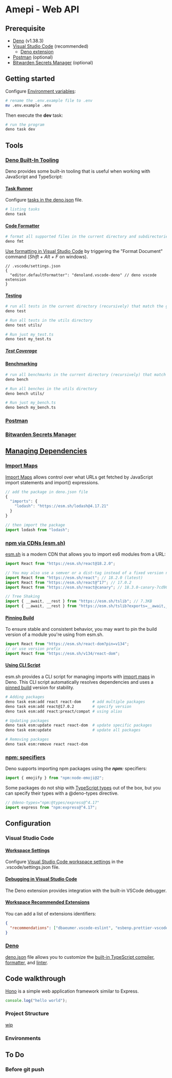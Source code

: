 # Amepi - Web API

## Prerequisite

- [Deno](https://deno.com/) (v1.38.3)
- [Visual Studio Code](https://code.visualstudio.com/) (recommended)
  - [Deno extension](https://marketplace.visualstudio.com/items?itemName=denoland.vscode-deno)
- [Postman](#postman) (optional)
- [Bitwarden Secrets Manager](#bitwarden-secrets-manager) (optional)

## Getting started

Configure
[Environment variables](https://docs.deno.com/runtime/manual/basics/env_variables#env-file):

```bash
# rename the .env.example file to .env
mv .env.example .env
```

Then execute the **dev** task:

```bash
# run the program
deno task dev
```

## Tools

### [Deno Built-In Tooling](https://docs.deno.com/runtime/manual/tools/)

Deno provides some built-in tooling that is useful when working with JavaScript
and TypeScript:

#### [Task Runner](https://docs.deno.com/runtime/manual/tools/task_runner)

Configure
[tasks in the deno.json](https://docs.deno.com/runtime/manual/getting_started/configuration_file#tasks)
file.

```bash
# listing tasks
deno task
```

#### [Code Formatter](https://docs.deno.com/runtime/manual/tools/formatter)

```bash
# format all supported files in the current directory and subdirectories
deno fmt
```

[Use formatting in Visual Studio Code](https://docs.deno.com/runtime/manual/references/vscode_deno/#using-formatting)
by triggering the "Format Document" command (_Shift + Alt + F_ on windows).

```jsonc
// .vscode/settings.json
{
  "editor.defaultFormatter": "denoland.vscode-deno" // deno vscode extension
}
```

#### [Testing](https://docs.deno.com/runtime/manual/basics/testing/)

```bash
# run all tests in the current directory (recursively) that match the glob {*_,*.,}test.{ts, tsx, mts, js, mjs, jsx}
deno test

# Run all tests in the utils directory
deno test utils/

# Run just my_test.ts
deno test my_test.ts
```

##### [Test Coverage](https://docs.deno.com/runtime/manual/basics/testing/coverage)

#### [Benchmarking](https://docs.deno.com/runtime/manual/tools/benchmarker)

```bash
# run all benchmarks in the current directory (recursively) that match the glob {*_,*.,}bench.{ts, tsx, mts, js, mjs, jsx}
deno bench

# Run all benches in the utils directory
deno bench utils/

# Run just my_bench.ts
deno bench my_bench.ts
```

### [Postman](https://www.postman.com)

### [Bitwarden Secrets Manager](https://bitwarden.com/products/secrets-manager/)

## [Managing Dependencies](https://docs.deno.com/runtime/tutorials/manage_dependencies)

### [Import Maps](https://docs.deno.com/runtime/manual/basics/import_maps)

[Import Maps](https://github.com/WICG/import-maps) allows control over what URLs
get fetched by JavaScript import statements and import() expressions.

```js
// add the package in deno.json file
{
  "imports": {
    "lodash": "https://esm.sh/lodash@4.17.21"
  }
}

// then import the package
import lodash from "lodash";
```

### [npm via CDNs (esm.sh)](https://docs.deno.com/runtime/manual/node/cdns#esmsh)

[esm.sh](https://esm.sh/) is a modern CDN that allows you to import es6 modules
from a URL:

```js
import React from "https://esm.sh/react@18.2.0";

// You may also use a semver or a dist-tag instead of a fixed version number
import React from "https://esm.sh/react"; // 18.2.0 (latest)
import React from "https://esm.sh/react@^17"; // 17.0.2
import React from "https://esm.sh/react@canary"; // 18.3.0-canary-7cd98ef2b-20230509

// Tree Shaking
import { __await, __rest } from "https://esm.sh/tslib"; // 7.3KB
import { __await, __rest } from "https://esm.sh/tslib?exports=__await,__rest"; // 489B
```

#### [Pinning Build](https://esm.sh/#pinning-build-version)

To ensure stable and consistent behavior, you may want to pin the build version
of a module you're using from esm.sh.

```js
import React from "https://esm.sh/react-dom?pin=v134";
// or use version prefix
import React from "https://esm.sh/v134/react-dom";
```

#### [Using CLI Script](https://esm.sh/#cli)

esm.sh provides a CLI script for managing imports with
[import maps](#import-maps) in Deno. This CLI script automatically resolves
dependencies and uses a [pinned build](#pinning-build) version for stability.

```bash
# Adding packages
deno task esm:add react react-dom     # add multiple packages
deno task esm:add react@17.0.2        # specify version
deno task esm:add react:preact/compat # using alias

# Updating packages
deno task esm:update react react-dom  # update specific packages
deno task esm:update                  # update all packages

# Removing packages
deno task esm:remove react react-dom
```

### [npm: specifiers](https://docs.deno.com/runtime/manual/node/npm_specifiers)

Deno supports importing npm packages using the **_npm:_** specifiers:

```js
import { emojify } from "npm:node-emoji@2";
```

Some packages do not ship with
[TypeScript types](https://docs.deno.com/runtime/manual/node/npm_specifiers#typescript-types)
out of the box, but you can specify their types with a @deno-types directive.

```js
// @deno-types="npm:@types/express@^4.17"
import express from "npm:express@^4.17";
```

## Configuration

### Visual Studio Code

#### [Workspace Settings]()

Configure
[Visual Studio Code workspace settings](https://code.visualstudio.com/docs/editor/workspaces#_workspace-settings)
in the .vscode/settings.json file.

#### [Debugging in Visual Studio Code](https://docs.deno.com/runtime/manual/references/vscode_deno#using-the-debugger)

The Deno extension provides integration with the built-in VSCode debugger.

#### [Workspace Recommended Extensions](https://code.visualstudio.com/docs/editor/extension-marketplace#_workspace-recommended-extensions)

You can add a list of extensions identifiers:

```json
{
  "recommendations": ["dbaeumer.vscode-eslint", "esbenp.prettier-vscode"]
}
```

### [Deno](https://docs.deno.com/runtime/manual/getting_started/configuration_file)

[deno.json](https://docs.deno.com/runtime/manual/#configure-your-project-with-denojson)
file allows you to customize the
[built-in TypeScript compiler](https://docs.deno.com/runtime/manual/advanced/typescript/overview#how-does-it-work),
[formatter](#code-formatter), and
[linter](https://docs.deno.com/runtime/manual/tools/linter).

## Code walkthrough

[Hono](https://hono.dev/) is a simple web application framework similar to
Express.

```js
console.log("hello world");
```

### Project Structure

[wip](https://nextjs.org/docs/getting-started/project-structure)

### Environments

## To Do

### Before git push
